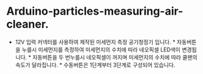 # Arduino-particles-measuring-air-cleaner.
* 12V 입력 커넥터를 사용하여 제작된 미세먼지 측정 공기청정기 입니다.   * 자동버튼을 누를시 미세먼지를 측정하여 미세먼지의 수치에 따라 네오픽셀 LED색이 변경됩니다.   * 자동버튼을 두 번누를시 네오픽셀이 꺼지며 미세먼지의 수치에 따라 쿨팬의 속도가 달라집니다.   * 수동버튼은 1단계부터 3단계로 구성되어 있습니다.
